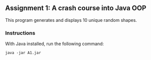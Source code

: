 ## Assignment 1: A crash course into Java OOP
This program generates and displays 10 unique random shapes.  

### Instructions
With Java installed, run the following command:
```
java -jar A1.jar
```
